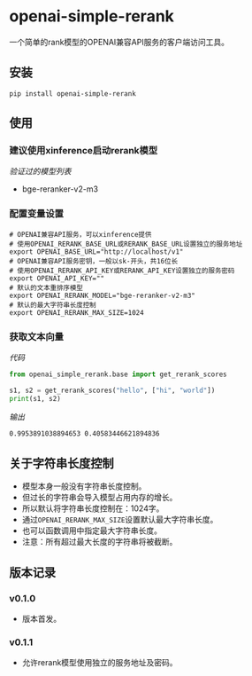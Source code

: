 # openai-simple-rerank

一个简单的rank模型的OPENAI兼容API服务的客户端访问工具。

## 安装

```shell
pip install openai-simple-rerank
```

## 使用

### 建议使用xinference启动rerank模型

*验证过的模型列表*

- bge-reranker-v2-m3

### 配置变量设置

```shell
# OPENAI兼容API服务，可以xinference提供
# 使用OPENAI_RERANK_BASE_URL或RERANK_BASE_URL设置独立的服务地址
export OPENAI_BASE_URL="http://localhost/v1"
# OPENAI兼容API服务密钥，一般以sk-开头，共16位长
# 使用OPENAI_RERANK_API_KEY或RERANK_API_KEY设置独立的服务密码
export OPENAI_API_KEY=""
# 默认的文本重排序模型
export OPENAI_RERANK_MODEL="bge-reranker-v2-m3"
# 默认的最大字符串长度控制
export OPENAI_RERANK_MAX_SIZE=1024
```

### 获取文本向量

*代码*
```python
from openai_simple_rerank.base import get_rerank_scores

s1, s2 = get_rerank_scores("hello", ["hi", "world"])
print(s1, s2)
```

*输出*

```txt
0.9953891038894653 0.40583446621894836
```

## 关于字符串长度控制

- 模型本身一般没有字符串长度控制。
- 但过长的字符串会导入模型占用内存的增长。
- 所以默认将字符串长度控制在：1024字。
- 通过`OPENAI_RERANK_MAX_SIZE`设置默认最大字符串长度。
- 也可以函数调用中指定最大字符串长度。
- 注意：所有超过最大长度的字符串将被截断。


## 版本记录

### v0.1.0

- 版本首发。

### v0.1.1

- 允许rerank模型使用独立的服务地址及密码。

